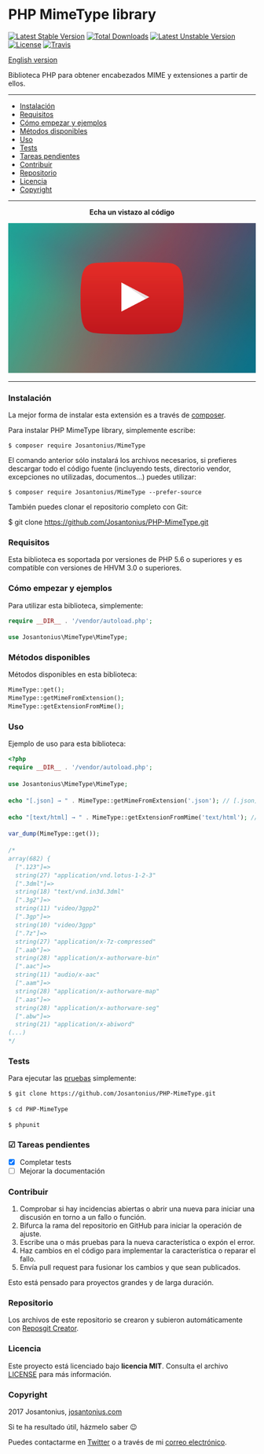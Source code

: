 # PHP MimeType library

[![Latest Stable Version](https://poser.pugx.org/josantonius/mimetype/v/stable)](https://packagist.org/packages/josantonius/mimetype) [![Total Downloads](https://poser.pugx.org/josantonius/mimetype/downloads)](https://packagist.org/packages/josantonius/mimetype) [![Latest Unstable Version](https://poser.pugx.org/josantonius/mimetype/v/unstable)](https://packagist.org/packages/josantonius/mimetype) [![License](https://poser.pugx.org/josantonius/mimetype/license)](https://packagist.org/packages/josantonius/mimetype) [![Travis](https://travis-ci.org/Josantonius/PHP-MimeType.svg)](https://github.com/Josantonius/PHP-MimeType)

[English version](README.md)

Biblioteca PHP para obtener encabezados MIME y extensiones a partir de ellos.

---

- [Instalación](#instalación)
- [Requisitos](#requisitos)
- [Cómo empezar y ejemplos](#cómo-empezar-y-ejemplos)
- [Métodos disponibles](#métodos-disponibles)
- [Uso](#uso)
- [Tests](#tests)
- [Tareas pendientes](#-tareas-pendientes)
- [Contribuir](#contribuir)
- [Repositorio](#repositorio)
- [Licencia](#licencia)
- [Copyright](#copyright)

---

<p align="center"><strong>Echa un vistazo al código</strong></p>

<p align="center">
  <a href="https://youtu.be/h3Hrk8zxvA0" title="Echa un vistazo al código">
    <img src="https://raw.githubusercontent.com/Josantonius/PHP-Algorithm/master/resources/youtube-thumbnail.jpg">
  </a>
</p>

---

### Instalación 

La mejor forma de instalar esta extensión es a través de [composer](http://getcomposer.org/download/).

Para instalar PHP MimeType library, simplemente escribe:

    $ composer require Josantonius/MimeType

El comando anterior sólo instalará los archivos necesarios, si prefieres descargar todo el código fuente (incluyendo tests, directorio vendor, excepciones no utilizadas, documentos...) puedes utilizar:

    $ composer require Josantonius/MimeType --prefer-source

También puedes clonar el repositorio completo con Git:

  $ git clone https://github.com/Josantonius/PHP-MimeType.git 

### Requisitos

Esta biblioteca es soportada por versiones de PHP 5.6 o superiores y es compatible con versiones de HHVM 3.0 o superiores.

### Cómo empezar y ejemplos

Para utilizar esta biblioteca, simplemente:

```php
require __DIR__ . '/vendor/autoload.php';

use Josantonius\MimeType\MimeType;
```
### Métodos disponibles

Métodos disponibles en esta biblioteca:

```php
MimeType::get();
MimeType::getMimeFromExtension();
MimeType::getExtensionFromMime();
```
### Uso

Ejemplo de uso para esta biblioteca:

```php
<?php
require __DIR__ . '/vendor/autoload.php';

use Josantonius\MimeType\MimeType;

echo "[.json] → " . MimeType::getMimeFromExtension('.json'); // [.json] → application/json

echo "[text/html] → " . MimeType::getExtensionFromMime('text/html'); // [text/html] → .html

var_dump(MimeType::get());

/*
array(682) {
  [".123"]=>
  string(27) "application/vnd.lotus-1-2-3"
  [".3dml"]=>
  string(18) "text/vnd.in3d.3dml"
  [".3g2"]=>
  string(11) "video/3gpp2"
  [".3gp"]=>
  string(10) "video/3gpp"
  [".7z"]=>
  string(27) "application/x-7z-compressed"
  [".aab"]=>
  string(28) "application/x-authorware-bin"
  [".aac"]=>
  string(11) "audio/x-aac"
  [".aam"]=>
  string(28) "application/x-authorware-map"
  [".aas"]=>
  string(28) "application/x-authorware-seg"
  [".abw"]=>
  string(21) "application/x-abiword"
(...)
*/
```

### Tests 

Para ejecutar las [pruebas](tests/MimeType) simplemente:

    $ git clone https://github.com/Josantonius/PHP-MimeType.git
    
    $ cd PHP-MimeType

    $ phpunit

### ☑ Tareas pendientes

- [x] Completar tests
- [ ] Mejorar la documentación

### Contribuir

1. Comprobar si hay incidencias abiertas o abrir una nueva para iniciar una discusión en torno a un fallo o función.
1. Bifurca la rama del repositorio en GitHub para iniciar la operación de ajuste.
1. Escribe una o más pruebas para la nueva característica o expón el error.
1. Haz cambios en el código para implementar la característica o reparar el fallo.
1. Envía pull request para fusionar los cambios y que sean publicados.

Esto está pensado para proyectos grandes y de larga duración.

### Repositorio

Los archivos de este repositorio se crearon y subieron automáticamente con [Reposgit Creator](https://github.com/Josantonius/BASH-Reposgit).

### Licencia

Este proyecto está licenciado bajo **licencia MIT**. Consulta el archivo [LICENSE](LICENSE) para más información.

### Copyright

2017 Josantonius, [josantonius.com](https://josantonius.com/)

Si te ha resultado útil, házmelo saber :wink:

Puedes contactarme en [Twitter](https://twitter.com/Josantonius) o a través de mi [correo electrónico](mailto:hello@josantonius.com).
